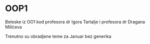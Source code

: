 # OOP1
Beleske iz OO1 kod profesora dr Igora Tartalje i profesora dr Dragana Milićeva

Trenutno su obradjene teme za Januar bez generika
